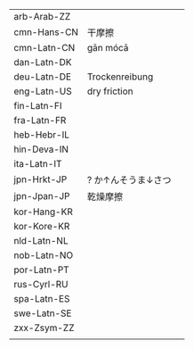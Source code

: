 | | | |
|-|-|-|
| arb-Arab-ZZ |  |  |
| cmn-Hans-CN | 干摩擦 |  |
| cmn-Latn-CN | gān mócā |  |
| dan-Latn-DK |  |  |
| deu-Latn-DE | Trockenreibung |  |
| eng-Latn-US | dry friction |  |
| fin-Latn-FI |  |  |
| fra-Latn-FR |  |  |
| heb-Hebr-IL |  |  |
| hin-Deva-IN |  |  |
| ita-Latn-IT |  |  |
| jpn-Hrkt-JP | ? か↑んそうま↓さつ |  |
| jpn-Jpan-JP | 乾燥摩擦 |  |
| kor-Hang-KR |  |  |
| kor-Kore-KR |  |  |
| nld-Latn-NL |  |  |
| nob-Latn-NO |  |  |
| por-Latn-PT |  |  |
| rus-Cyrl-RU |  |  |
| spa-Latn-ES |  |  |
| swe-Latn-SE |  |  |
| zxx-Zsym-ZZ |  |  |
|  |  |  |

